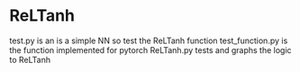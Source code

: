 # ReLTanh

test.py is an is a simple NN so test the ReLTanh function
test_function.py is the function implemented for pytorch
ReLTanh.py tests and graphs the logic to ReLTanh
